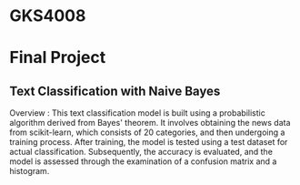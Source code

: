 # GKS4008
<H1>Final Project</H1>
<H2>Text Classification with Naive Bayes</H2>
<p>Overview : This text classification model is built using a probabilistic algorithm derived from Bayes' theorem. It involves obtaining the news data from scikit-learn, which consists of 20 categories, and then undergoing a training process. After training, the model is tested using a test dataset for actual classification. Subsequently, the accuracy is evaluated, and the model is assessed through the examination of a confusion matrix and a histogram.</p>

